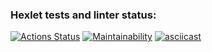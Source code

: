 ### Hexlet tests and linter status:
[![Actions Status](https://github.com/Superfinik/frontend-project-44/workflows/hexlet-check/badge.svg)](https://github.com/Superfinik/frontend-project-44/actions)
[![Maintainability](https://api.codeclimate.com/v1/badges/6572e08f07040547b24c/maintainability)](https://codeclimate.com/github/Superfinik/frontend-project-44/maintainability)
[![asciicast](https://asciinema.org/a/wjhqNiym4T8IRb0X8X9VUvGVa.svg)](https://asciinema.org/a/wjhqNiym4T8IRb0X8X9VUvGVa)